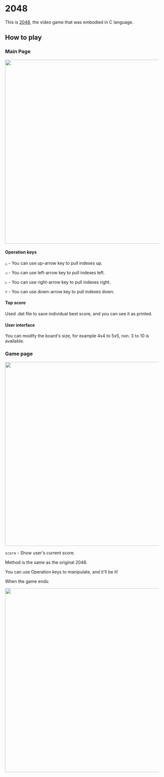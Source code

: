 # 2048
This is [2048](https://en.wikipedia.org/wiki/2048_(video_game)), the video game that was embodied in C language.

## How to play
### Main Page
<img src="https://user-images.githubusercontent.com/80033023/136502714-43e826ec-bde1-498e-ad2f-ed40fdd6cfcb.png" width="600">

#### Operation keys

```△``` - You can use up-arrow key to pull indexes up.

```◁``` - You can use left-arrow key to pull indexes left.

```▷``` - You can use right-arrow key to pull indexes right.

```▽``` - You can use down-arrow key to pull indexes down.

#### Top score
Used .dat file to save individual best score, and you can see it as printed.

#### User interface
You can modify the board's size, for example 4x4 to 5x5, nxn. 3 to 10 is available.

### Game page

<img src="https://user-images.githubusercontent.com/80033023/136633541-1a5c2974-e135-4ba6-bd68-1f73f9495026.png" width="600">

```score``` - Show user's current score.

Method is the same as the original 2048.

You can use Operation keys to manipulate, and it'll be it!

When the game ends:

<img src="https://user-images.githubusercontent.com/80033023/136656387-a93f60ac-3f93-460f-92d6-8033775463bc.png" width="600">
